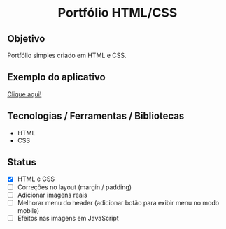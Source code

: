 <h1 align="center">Portfólio HTML/CSS</h1>

## Objetivo
Portfólio simples criado em HTML e CSS.

## Exemplo do aplicativo
[Clique aqui!](https://paulo-hst.github.io/portfolio/)

## Tecnologias / Ferramentas / Bibliotecas
- HTML
- CSS

## Status
- [x] HTML e CSS
- [ ] Correções no layout (margin / padding)
- [ ] Adicionar imagens reais
- [ ] Melhorar menu do header (adicionar botão para exibir menu no modo mobile)
- [ ] Efeitos nas imagens em JavaScript

<!-- ## Links
- [ ]( ) -->
